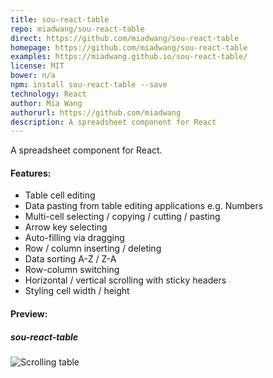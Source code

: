 ```yaml
---
title: sou-react-table
repo: miadwang/sou-react-table
direct: https://github.com/miadwang/sou-react-table
homepage: https://github.com/miadwang/sou-react-table
examples: https://miadwang.github.io/sou-react-table/
license: MIT
bower: n/a
npm: install sou-react-table --save
technology: React
author: Mia Wang
authorurl: https://github.com/miadwang
description: A spreadsheet component for React
---
```


A spreadsheet component for React.

#### Features:

* Table cell editing
* Data pasting from table editing applications e.g. Numbers
* Multi-cell selecting / copying / cutting / pasting
* Arrow key selecting
* Auto-filling via dragging
* Row / column inserting / deleting
* Data sorting A-Z / Z-A
* Row-column switching
* Horizontal / vertical scrolling with sticky headers
* Styling cell width / height

#### Preview:

##### sou-react-table
![Scrolling table](/images/libraries/sou-react-table/sou-react-table-prev.png "Table demo")


